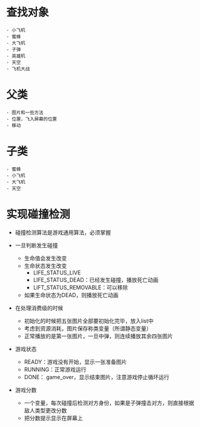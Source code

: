 # 查找对象
    - 小飞机
    - 蜜蜂
    - 大飞机
    - 子弹
    - 英雄机
    - 天空
    - 飞机大战
# 父类
    - 图片和一些方法
    - 位置，飞入屏幕的位置
    - 移动
# 子类
    - 蜜蜂
    - 小飞机
    - 大飞机
    - 天空

# 实现碰撞检测
- 碰撞检测算法是游戏通用算法，必须掌握
- 一旦判断发生碰撞
    - 生命值会发生改变
    - 生命状态发生改变
        - LIFE_STATUS_LIVE
        - LIFE_STATUS_DEAD：已经发生碰撞，播放死亡动画
        - LIFT_STATUS_REMOVABLE：可以移除
    - 如果生命状态为DEAD，则播放死亡动画

- 在处理消费级的时候
    - 初始化的时候把五张图片全部要初始化完毕，放入list中
    - 考虑到资源消耗，图片保存称类变量（所谓静态变量）
    - 正常播放的是第一张图片，一旦中弹，则连续播放其余四张图片
    
- 游戏状态  
    - READY：游戏没有开始，显示一张准备图片
    - RUNNING：正常游戏运行
    - DONE： game_over，显示结束图片，注意游戏停止循环运行
  
- 游戏分数
    - 一个变量，每次碰撞后检测对方身份，如果是子弹撞击对方，则直接根据敌人类型更改分数
    - 把分数提示显示在屏幕上                  